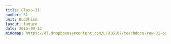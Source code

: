 ```yaml
---
title: Class-31
number: 31	
unit: Buddhism
layout: future
date: 2015-04-12
mindmap: https://dl.dropboxusercontent.com/u/916107/teachdocs/row-31-ordo.png
---
```


